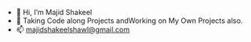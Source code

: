- 👋 Hi, I’m Majid Shakeel
- 🌱 Taking Code along Projects andWorking on My Own Projects also.
- 📫 majidshakeelshawl@gmail.com

<!---
majidshakeelshawl/majidshakeelshawl is a ✨ special ✨ repository because its `README.md` (this file) appears on your GitHub profile.
You can click the Preview link to take a look at your changes.
--->
